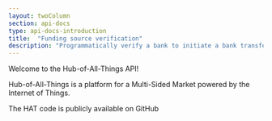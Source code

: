 ```yaml
---
layout: twoColumn
section: api-docs
type: api-docs-introduction
title:  "Funding source verification"
description: "Programmatically verify a bank to initiate a bank transfer."
---
```


  Welcome to the Hub-of-All-Things API!
  
  Hub-of-All-Things is a platform for a Multi-Sided Market powered by the Internet of Things.
  
  The HAT code is publicly available on GitHub


